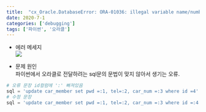 ```yaml
---
title:  "cx_Oracle.DatabaseError: ORA-01036: illegal variable name/number 오류"
date: 2020-7-1
categories: ['debugging']
tags: ['파이썬', '오라클']
---
```


- 에러 메세지 <br>
![](https://lh3.googleusercontent.com/vwq_ZjEWqCsXd5c7R0FmNZHlm_fIeHCmSlG1w4MnA9F69TacFtWOHV6xJ2a5XCLYEeD3JQuidtizEY6vMaFhIebkfT-Y4IPZi6vxFfmrg9Mi-kdY_jecoofpGPrtinLGC_HLrd6u)

- 문제 원인 <br>
파이썬에서 오라클로 전달하려는 sql문의 문법이 맞지 않아서 생기는 오류.
```python
# 오류 문장 id컬럼에 ':' 빠져있음
sql = 'update car_member set pwd =:1, tel=:2, car_num =:3 where id =4'
# 수정 문장
sql = 'update car_member set pwd =:1, tel=:2, car_num =:3 where id =:4'
```
